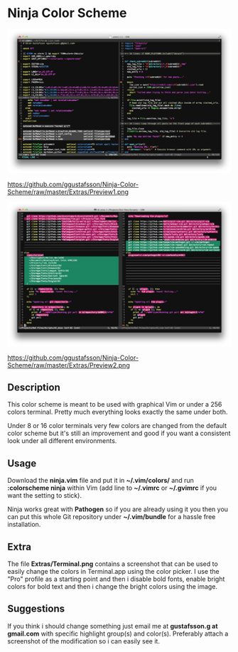 Ninja Color Scheme
==================

![Preview 1](https://github.com/ggustafsson/Ninja-Color-Scheme/raw/master/Extras/Preview1.png)

https://github.com/ggustafsson/Ninja-Color-Scheme/raw/master/Extras/Preview1.png

![Preview 2](https://github.com/ggustafsson/Ninja-Color-Scheme/raw/master/Extras/Preview2.png)

https://github.com/ggustafsson/Ninja-Color-Scheme/raw/master/Extras/Preview2.png

Description
-----------
This color scheme is meant to be used with graphical Vim or under a 256 colors
terminal. Pretty much everything looks exactly the same under both.

Under 8 or 16 color terminals very few colors are changed from the default
color scheme but it's still an improvement and good if you want a consistent
look under all different environments.

Usage
-----
Download the **ninja.vim** file and put it in **~/.vim/colors/** and run
**:colorscheme ninja** within Vim (add line to **~/.vimrc** or **~/.gvimrc** if
you want the setting to stick).

Ninja works great with **Pathogen** so if you are already using it you then you
can put this whole Git repository under **~/.vim/bundle** for a hassle free
installation.

Extra
-----
The file **Extras/Terminal.png** contains a screenshot that can be used to
easily change the colors in Terminal.app using the color picker. I use the
"Pro" profile as a starting point and then i disable bold fonts, enable bright
colors for bold text and then i change the bright colors using the image.

Suggestions
-----------
If you think i should change something just email me at **gustafsson.g at
gmail.com** with specific highlight group(s) and color(s).  Preferably attach a
screenshot of the modification so i can easily see it.
